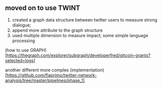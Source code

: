 ## moved on to use TWINT
1. created a graph data structure between twitter users to measure strong dialogue; 
2. append more attribute to the graph structure
3. used multiple dimension to measure impact; some simple language processing

 (how to use GRAPH)[https://thegraph.com/explorer/subgraph/developerfred/gitcoin-grants?selected=logs]

another different more complex (implementation) [https://github.com/flaprimo/twitter-network-analysis/tree/master/pipelines/phase_1]
